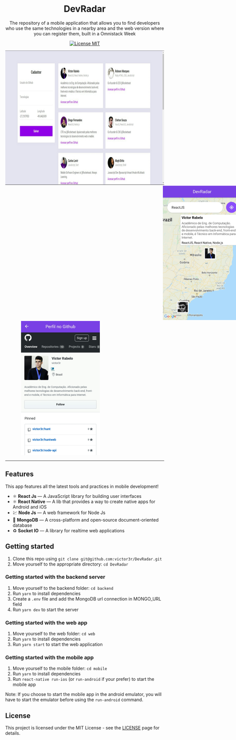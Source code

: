 <h1 align="center">
<br>
DevRadar
</h1>

<p align="center">The repository of a mobile application that allows you to find developers who use the same technologies in a nearby area and the web version where you can register them, built in a Omnistack Week</p>

<p align="center">
  <a href="https://opensource.org/licenses/MIT">
    <img src="https://img.shields.io/badge/License-MIT-blue.svg" alt="License MIT">
  </a>
</p>

<div>
  <img src="./images/web.jpeg" height="425">
  <img style="margin-left:500px" src="./images/mapa.jpeg" height="425">
  <img style="margin-left:50px" src="./images/perfil.jpeg" height="425">
 </div> 
<hr />

## Features

This app features all the latest tools and practices in mobile development!

- ⚛️ **React Js** — A JavaScript library for building user interfaces
- ⚛️ **React Native** — A lib that provides a way to create native apps for Android and iOS
- 💹 **Node Js** — A web framework for Node Js
- 📄 **MongoDB** — A cross-platform and open-source document-oriented database
- ♻️ **Socket IO** — A library for realtime web applications 

## Getting started

1. Clone this repo using `git clone git@github.com:victor3r/DevRadar.git`
2. Move yourself to the appropriate directory: `cd DevRadar`<br />

### Getting started with the backend server

1. Move yourself to the backend folder: `cd backend`
2. Run `yarn` to install dependencies<br />
3. Create a `.env` file and add the MongoDB url connection in MONGO_URL field
4. Run `yarn dev` to start the server

### Getting started with the web app

1. Move yourself to the web folder: `cd web`
2. Run `yarn` to install dependencies<br />
3. Run `yarn start` to start the web application

### Getting started with the mobile app

1. Move yourself to the mobile folder: `cd mobile`
2. Run `yarn` to install dependencies<br />
3. Run `react-native run-ios` (or `run-android` if your prefer) to start the mobile app

Note: If you choose to start the mobile app in the android emulator, you will have to start the emulator before using
the `run-android` command.


## License

This project is licensed under the MIT License - see the [LICENSE](https://opensource.org/licenses/MIT) page for details.
